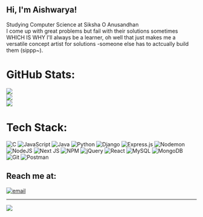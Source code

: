 ## Hi, I'm Aishwarya!

Studying Computer Science at Siksha O Anusandhan<br/>
I come up with great problems but fail with their solutions sometimes WHICH IS WHY I'll always be a learner,
oh well that just makes me a versatile concept artist for solutions -someone else has to actcually build them (sippp~).

# GitHub Stats:
![](https://github-readme-stats.vercel.app/api?username=riri369&theme=midnight-purple&hide_border=false&include_all_commits=true&count_private=false)<br/>
![](https://nirzak-streak-stats.vercel.app/?user=riri369&theme=midnight-purple&hide_border=false)<br/>
![](https://github-readme-stats.vercel.app/api/top-langs/?username=riri369&theme=midnight-purple&hide_border=false&include_all_commits=true&count_private=false&layout=compact)

# Tech Stack:
![C](https://img.shields.io/badge/c-%2300599C.svg?style=flat&logo=c&logoColor=white) ![JavaScript](https://img.shields.io/badge/javascript-%23323330.svg?style=flat&logo=javascript&logoColor=%23F7DF1E) ![Java](https://img.shields.io/badge/java-%23ED8B00.svg?style=flat&logo=openjdk&logoColor=white) ![Python](https://img.shields.io/badge/python-3670A0?style=flat&logo=python&logoColor=ffdd54) ![Django](https://img.shields.io/badge/django-%23092E20.svg?style=flat&logo=django&logoColor=white) ![Express.js](https://img.shields.io/badge/express.js-%23404d59.svg?style=flat&logo=express&logoColor=%2361DAFB) ![Nodemon](https://img.shields.io/badge/NODEMON-%23323330.svg?style=flat&logo=nodemon&logoColor=%BBDEAD) ![NodeJS](https://img.shields.io/badge/node.js-6DA55F?style=flat&logo=node.js&logoColor=white) ![Next JS](https://img.shields.io/badge/Next-black?style=flat&logo=next.js&logoColor=white) ![NPM](https://img.shields.io/badge/NPM-%23CB3837.svg?style=flat&logo=npm&logoColor=white) ![jQuery](https://img.shields.io/badge/jquery-%230769AD.svg?style=flat&logo=jquery&logoColor=white) ![React](https://img.shields.io/badge/react-%2320232a.svg?style=flat&logo=react&logoColor=%2361DAFB) ![MySQL](https://img.shields.io/badge/mysql-4479A1.svg?style=flat&logo=mysql&logoColor=white) ![MongoDB](https://img.shields.io/badge/MongoDB-%234ea94b.svg?style=flat&logo=mongodb&logoColor=white) ![Git](https://img.shields.io/badge/git-%23F05033.svg?style=flat&logo=git&logoColor=white) ![Postman](https://img.shields.io/badge/Postman-FF6C37?style=flat&logo=postman&logoColor=white)

## Reach me at:
[![email](https://img.shields.io/badge/Email-D14836?logo=gmail&logoColor=white)](mailto:aishwaryanayak369@gmail) 

---
[![](https://visitcount.itsvg.in/api?id=riri369&icon=7&color=5)](https://visitcount.itsvg.in)

<!-- Proudly created with GPRM ( https://gprm.itsvg.in ) -->
